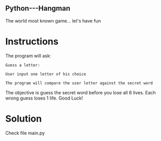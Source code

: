 ## Python---Hangman
The world most known game... let's have fun

# Instructions

The program will ask:
```
Guess a letter:
```
```
User input one letter of his choice
```
```
The program will compare the user letter against the secret word
```
The objective is guess the secret word before you lose all 6 lives. Each wrong guess loses 1 life. Good Luck!



# Solution

Check file main.py
